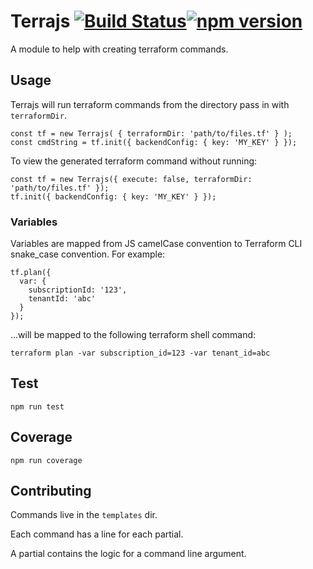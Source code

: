 # Terrajs [![Build Status](https://travis-ci.org/CDA0/terrajs.svg?branch=master)](https://travis-ci.org/CDA0/terrajs)[![npm version](https://badge.fury.io/js/%40cda0%2Fterrajs.svg)](https://badge.fury.io/js/%40cda0%2Fterrajs)

A module to help with creating terraform commands.

## Usage

Terrajs will run terraform commands from the directory pass in with `terraformDir`.

```
const tf = new Terrajs( { terraformDir: 'path/to/files.tf' } );
const cmdString = tf.init({ backendConfig: { key: 'MY_KEY' } });
```

To view the generated terraform command without running:
```
const tf = new Terrajs({ execute: false, terraformDir: 'path/to/files.tf' });
tf.init({ backendConfig: { key: 'MY_KEY' } });
```

### Variables

Variables are mapped from JS camelCase convention to Terraform CLI snake_case convention. For example:

```
tf.plan({
  var: {
    subscriptionId: '123',
    tenantId: 'abc'
  }
});
```

...will be mapped to the following terraform shell command:

```
terraform plan -var subscription_id=123 -var tenant_id=abc
```

## Test

`npm run test`

## Coverage

`npm run coverage`

## Contributing

Commands live in the `templates` dir.

Each command has a line for each partial.

A partial contains the logic for a command line argument.
